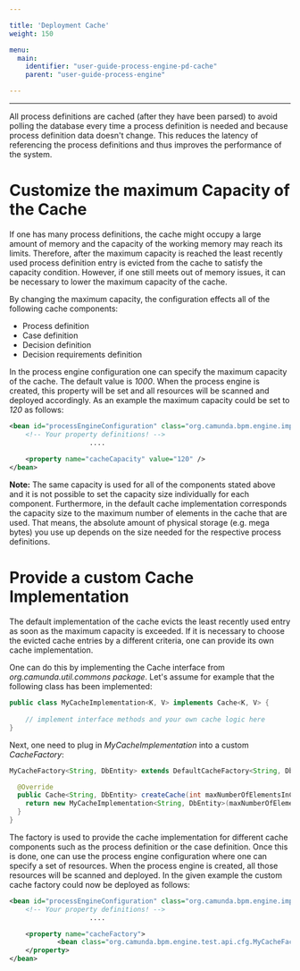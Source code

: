 ```yaml
---

title: 'Deployment Cache'
weight: 150

menu:
  main:
    identifier: "user-guide-process-engine-pd-cache"
    parent: "user-guide-process-engine"

---
```

---

All process definitions are cached (after they have been parsed) to avoid polling the database every time a process definition is needed and because process definition data doesn't change. This reduces the latency of referencing the process definitions and thus improves the performance of the system.

# Customize the maximum Capacity of the Cache

If one has many process definitions, the cache might occupy a large amount of memory and the capacity of the working memory may reach its limits. Therefore, after the maximum capacity is reached the least recently used process definition entry is evicted from the cache to satisfy the capacity condition. However, if one still meets out of memory issues, it can be necessary to lower the maximum capacity of the cache. 

By changing the maximum capacity, the configuration effects all of the following cache components:

 * Process definition
 * Case definition
 * Decision definition
 * Decision requirements definition
   
In the process engine configuration one can specify the maximum capacity of the cache. The default value is *1000*. When the process engine is created, this property will be set and all resources will be scanned and deployed accordingly. As an example the maximum capacity could be set to *120* as follows:

```xml
<bean id="processEngineConfiguration" class="org.camunda.bpm.engine.impl.cfg.StandaloneInMemProcessEngineConfiguration">
	<!-- Your property definitions! -->
					....
					
	<property name="cacheCapacity" value="120" />  
</bean>
```

__Note:__ The same capacity is used for all of the components stated above and it is not possible to set the capacity size individually for each component. Furthermore, in the default cache implementation corresponds the capacity size to the maximum number of elements in the cache that are used. That means, the absolute amount of physical storage (e.g. mega bytes) you use up depends on the size needed for the respective process definitions.


# Provide a custom Cache Implementation

The default implementation of the cache evicts the least recently used entry as soon as the maximum capacity is exceeded. If it is necessary to choose the evicted cache entries by a different criteria, one can provide its own cache implementation.

One can do this by implementing the Cache interface from *org.camunda.util.commons package*. Let's assume for example that the following class has been implemented:

```java
public class MyCacheImplementation<K, V> implements Cache<K, V> {
	
	// implement interface methods and your own cache logic here
}
```

Next, one need to plug in *MyCacheImplementation* into a custom *CacheFactory*:

```java
MyCacheFactory<String, DbEntity> extends DefaultCacheFactory<String, DbEntity> {

  @Override
  public Cache<String, DbEntity> createCache(int maxNumberOfElementsInCache) {
    return new MyCacheImplementation<String, DbEntity>(maxNumberOfElementsInCache);
  }
}
```
    
The factory is used to provide the cache implementation for different cache components such as the process definition or the case definition. Once this is done, one can use the process engine configuration where one can specify a set of resources. When the process engine is created, all those resources will be scanned and deployed. In the given example the custom cache factory could now be deployed as follows:

```xml
<bean id="processEngineConfiguration" class="org.camunda.bpm.engine.impl.cfg.StandaloneInMemProcessEngineConfiguration">
	<!-- Your property definitions! -->
					....

	<property name="cacheFactory">
			<bean class="org.camunda.bpm.engine.test.api.cfg.MyCacheFactory" />
	</property>
</bean>
```




